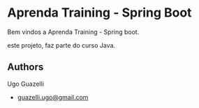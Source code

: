 
# Aprenda Training - Spring Boot

Bem vindos a Aprenda Training - Spring boot.

este projeto, faz parte do curso Java.




## Authors

Ugo Guazelli
- [guazelli.ugo@gmail.com](guazelli.ugo@gmail.com)

